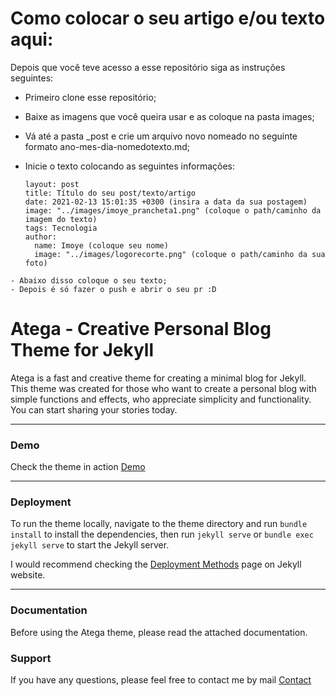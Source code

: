 # Como colocar o seu artigo e/ou texto aqui:

Depois que você teve acesso a esse repositório siga as instruções seguintes:

- Primeiro clone esse repositório;
- Baixe as imagens que você queira usar e as coloque na pasta images;
- Vá até a pasta _post e crie um arquivo novo nomeado no seguinte formato ano-mes-dia-nomedotexto.md;
- Inicie o texto colocando as seguintes informações:

  ```
  layout: post
  title: Título do seu post/texto/artigo
  date: 2021-02-13 15:01:35 +0300 (insira a data da sua postagem)
  image: "../images/imoye_prancheta1.png" (coloque o path/caminho da imagem do texto)
  tags: Tecnologia
  author:
    name: Imoye (coloque seu nome)
    image: "../images/logorecorte.png" (coloque o path/caminho da sua foto)
```
- Abaixo disso coloque o seu texto;
- Depois é só fazer o push e abrir o seu pr :D

```

# Atega - Creative Personal Blog Theme for Jekyll

Atega is a fast and creative theme for creating a minimal blog for Jekyll. This theme was created for those who want to create a personal blog with simple functions and effects, who appreciate simplicity and functionality. You can start sharing your stories today.

* * *

### Demo

Check the theme in action [Demo](https://atega.netlify.app/)

* * *

### Deployment

To run the theme locally, navigate to the theme directory and run `bundle install` to install the dependencies, then run `jekyll serve` or `bundle exec jekyll serve` to start the Jekyll server.

I would recommend checking the [Deployment Methods](https://jekyllrb.com/docs/deployment-methods/) page on Jekyll website.


* * *

### Documentation

Before using the Atega theme, please read the attached documentation.

### Support

<p>If you have any questions, please feel free to contact me by mail <a href="mailto:artemsheludko@tuta.io">Contact</a><p>
